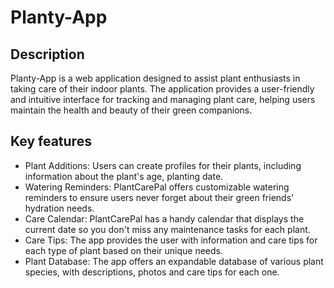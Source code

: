 # Planty-App
<h2>Description</h2>
<p>Planty-App is a web application designed to assist plant enthusiasts in taking care of their indoor plants. The application provides a user-friendly and intuitive interface for tracking and managing plant care, helping users maintain the health and beauty of their green companions.</p>
<h2>Key features</h2>
<ul>
  <li>Plant Additions: Users can create profiles for their plants, including information about the plant's age, planting date.</li>
  <li>Watering Reminders: PlantCarePal offers customizable watering reminders to ensure users never forget about their green friends' hydration needs.</li>
  <li>Care Calendar: PlantCarePal has a handy calendar that displays the current date so you don't miss any maintenance tasks for each plant.</li>
  <li>Care Tips: The app provides the user with information and care tips for each type of plant based on their unique needs.</li>
  <li>Plant Database: The app offers an expandable database of various plant species, with descriptions, photos and care tips for each one.</li>
</ul>

